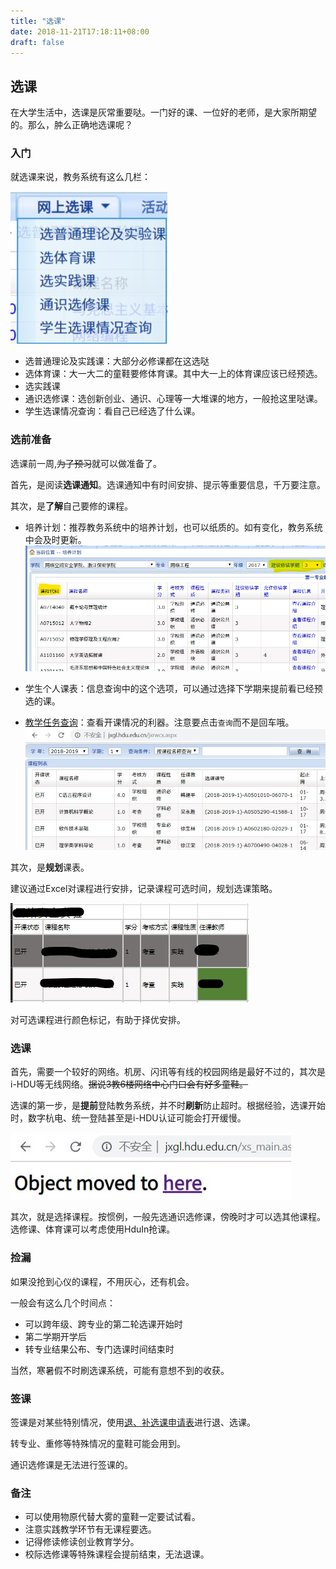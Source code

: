 ```yaml
---
title: "选课"
date: 2018-11-21T17:18:11+08:00
draft: false
---
```


## 选课

在大学生活中，选课是灰常重要哒。一门好的课、一位好的老师，是大家所期望的。那么，肿么正确地选课呢？

### 入门

就选课来说，教务系统有这么几栏：

![选课栏目](./xk_1.jpg)

- 选普通理论及实践课：大部分必修课都在这选哒
- 选体育课：大一大二的童鞋要修体育课。其中大一上的体育课应该已经预选。
- 选实践课
- 通识选修课：选创新创业、通识、心理等一大堆课的地方，一般抢这里哒课。
- 学生选课情况查询：看自己已经选了什么课。

### 选前准备

选课前一周,~~为了预习~~就可以做准备了。

首先，是阅读**选课通知**。选课通知中有时间安排、提示等重要信息，千万要注意。

其次，是**了解**自己要修的课程。

- 培养计划：推荐教务系统中的培养计划，也可以纸质的。如有变化，教务系统中会及时更新。
![选课栏目](./xk_2.jpg)

- 学生个人课表：信息查询中的这个选项，可以通过选择下学期来提前看已经预选的课。

- [教学任务查询](http://jxgl.hdu.edu.cn/jxrwcx.aspx)：查看开课情况的利器。注意要点击`查询`而不是回车哦。
![选课栏目](./xk_3.jpg)

其次，是**规划**课表。

建议通过Excel对课程进行安排，记录课程可选时间，规划选课策略。

![选课栏目](./xk_4.jpg)

对可选课程进行颜色标记，有助于择优安排。

### 选课

首先，需要一个较好的网络。机房、闪讯等有线的校园网络是最好不过的，其次是i-HDU等无线网络。~~据说3教6楼网络中心门口会有好多童鞋。~~

选课的第一步，是**提前**登陆教务系统，并不时**刷新**防止超时。根据经验，选课开始时，数字杭电、统一登陆甚至是i-HDU认证可能会打开缓慢。

![选课栏目](./xk_5.jpg)

其次，就是选择课程。按惯例，一般先选通识选修课，傍晚时才可以选其他课程。选修课、体育课可以考虑使用HduIn抢课。

### 捡漏

如果没抢到心仪的课程，不用灰心，还有机会。

一般会有这么几个时间点：

- 可以跨年级、跨专业的第二轮选课开始时
- 第二学期开学后
- 转专业结果公布、专门选课时间结束时

当然，寒暑假不时刷选课系统，可能有意想不到的收获。

### 签课

签课是对某些特别情况，使用[退、补选课申请表](http://jwc.hdu.edu.cn/info/71423.jspx)进行退、选课。

转专业、重修等特殊情况的童鞋可能会用到。

通识选修课是无法进行签课的。

### 备注

- 可以使用物原代替大雾的童鞋一定要试试看。
- 注意实践教学环节有无课程要选。
- 记得修读修读创业教育学分。
- 校际选修课等特殊课程会提前结束，无法退课。